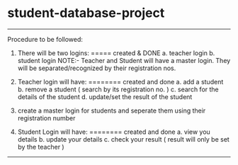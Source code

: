 # student-database-project
****************************************************************************************
Procedure to be followed:

1. There will be two logins: ===== created & DONE
	a. teacher login
	b. student login
	NOTE:- Teacher and Student will have a master login. 
		They will be separated/recognized by their registration nos.
	
2. Teacher login will have: ======== created and done
	a. add a student
	b. remove a student ( search by its registration no. )
	c. search for the details of the student
	d. update/set the result of the student

4. create a master login for students and seperate them using their registration number

3. Student Login will have: ======== created and done
	a. view you details
	b. update your details
	c. check your result ( result will only be set by the teacher )

****************************************************************************************
